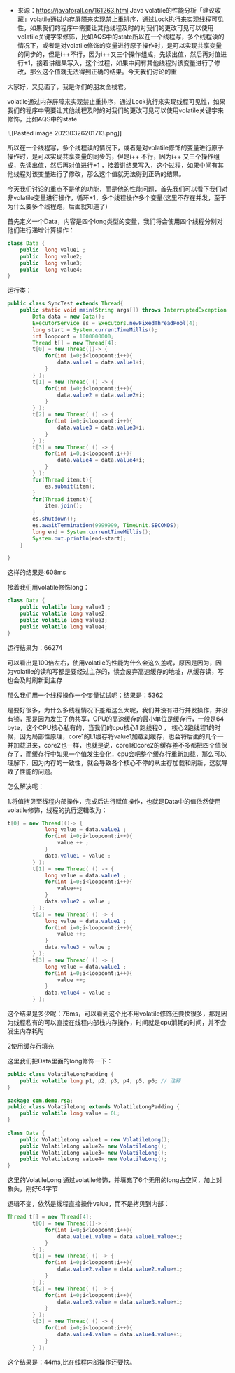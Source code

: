 - 来源：https://javaforall.cn/161263.html
Java volatile的性能分析「建议收藏」volatile通过内存屏障来实现禁止重排序，通过Lock执行来实现线程可见性，如果我们的程序中需要让其他线程及时的对我们的更改可见可以使用volatile关键字来修饰，比如AQS中的state所以在一个线程写，多个线程读的情况下，或者是对volatile修饰的变量进行原子操作时，是可以实现共享变量的同步的，但是i++不行，因为i++又三个操作组成，先读出值，然后再对值进行+1，接着讲结果写入，这个过程，如果中间有其他线程对该变量进行了修改，那么这个值就无法得到正确的结果。今天我们讨论的重

大家好，又见面了，我是你们的朋友全栈君。

volatile通过内存屏障来实现禁止重排序，通过Lock执行来实现线程可见性，如果我们的程序中需要让其他线程及时的对我们的更改可见可以使用volatile关键字来修饰，比如AQS中的state

![[Pasted image 20230326201713.png]]

所以在一个线程写，多个线程读的情况下，或者是对volatile修饰的变量进行原子操作时，是可以实现共享变量的同步的，但是i++ 不行，因为i++ 又三个操作组成，先读出值，然后再对值进行+1 ，接着讲结果写入，这个过程，如果中间有其他线程对该变量进行了修改，那么这个值就无法得到正确的结果。

今天我们讨论的重点不是他的功能，而是他的性能问题，首先我们可以看下我们对非volatile变量进行操作，循环+1，多个线程操作多个变量(这里不存在并发，至于为什么要多个线程跑，后面就知道了)

首先定义一个Data，内容是四个long类型的变量，我们将会使用四个线程分别对他们进行递增计算操作：

```java
class Data {
	public  long value1 ;
    public  long value2;
    public  long value3;
    public  long value4;
}
```

运行类：

```java
public class SyncTest extends Thread{
    public static void main(String args[]) throws InterruptedException{
        Data data = new Data();
        ExecutorService es = Executors.newFixedThreadPool(4);
        long start = System.currentTimeMillis();
        int loopcont = 1000000000;
        Thread t[] = new Thread[4];
        t[0] = new Thread(()-> {
            for(int i=0;i<loopcont;i++){
                data.value1 = data.value1+i;
            }
        } );
        t[1] = new Thread( () -> {
            for(int i=0;i<loopcont;i++){
                data.value2 = data.value2+i;
            }
        } );
        t[2] = new Thread( () -> {
            for(int i=0;i<loopcont;i++){
                data.value3 = data.value3+i;
            }
        } );
        t[3] = new Thread( () -> {
            for(int i=0;i<loopcont;i++){
                data.value4 = data.value4+i;
            }
        } );
        for(Thread item:t){
            es.submit(item);
        }
        for(Thread item:t){
            item.join();
        }
        es.shutdown();
        es.awaitTermination(9999999, TimeUnit.SECONDS);
        long end = System.currentTimeMillis();
        System.out.println(end-start);  
    }
    
}
```

这样的结果是:608ms

接着我们用volatile修饰long：

```java
class Data {
	public volatile long value1 ;
    public volatile long value2;
    public volatile long value3;
    public volatile long value4;
}
```

运行结果为：66274

可以看出是100倍左右，使用volatile的性能为什么会这么差呢，原因是因为，因为volatile的读和写都是要经过主存的，读会废弃高速缓存的地址，从缓存读，写也会及时刷新到主存

那么我们用一个线程操作一个变量试试呢：结果是：5362

是要好很多，为什么多线程情况下差距这么大呢，我们并没有进行并发操作，并没有锁，那是因为发生了伪共享，CPU的高速缓存的最小单位是缓存行，一般是64 byte，这个CPU核心私有的，当我们的cpu核心1 跑线程0 ， 核心2跑线程1的时候，因为局部性原理，core1的L1缓存将value1加载到缓存，也会将后面的几个一并加载进来，core2也一样，也就是说，core1和core2的缓存差不多都把四个值保存了，而缓存行中如果一个值发生变化，cpu会吧整个缓存行重新加载，那么可以理解下，因为内存的一致性，就会导致各个核心不停的从主存加载和刷新，这就导致了性能的问题。

怎么解决呢：

1.将值拷贝至线程内部操作，完成后进行赋值操作，也就是Data中的值依然使用volatile修饰，线程的执行逻辑改为：

```java
t[0] = new Thread(()-> {
        	long value = data.value1 ;
            for(int i=0;i<loopcont;i++){
            	value ++ ;
            }
            data.value1 = value ;
        } );
        t[1] = new Thread( () -> {
        	long value = data.value1 ;
            for(int i=0;i<loopcont;i++){
                value++;
            }
            data.value2 = value ;
        } );
        t[2] = new Thread( () -> {
        	long value = data.value1 ;
            for(int i=0;i<loopcont;i++){
            	value ++;
            }
            data.value3 = value ;
        } );
        t[3] = new Thread( () -> {
        	long value = data.value1 ;
            for(int i=0;i<loopcont;i++){
            	value ++;
            }
            data.value4 = value ;
        } );
```

这个结果是多少呢：76ms，可以看到这个比不用volatile修饰还要快很多，那是因为线程私有的可以直接在线程内部栈内存操作，时间就是cpu消耗的时间，并不会发生内存耗时

2使用缓存行填充

这里我们把Data里面的long修饰一下：

```java
public class VolatileLongPadding {
    public volatile long p1, p2, p3, p4, p5, p6; // 注释  
}
 
package com.demo.rsa;
public class VolatileLong extends VolatileLongPadding {
    public volatile long value = 0L;  
}
 
class Data {
    public VolatileLong value1 = new VolatileLong();
    public VolatileLong value2= new VolatileLong();
    public VolatileLong value3= new VolatileLong();
    public VolatileLong value4= new VolatileLong();
}
```

这里的VolatileLong 通过volatile修饰，并填充了6个无用的long占空间，加上对象头，刚好64字节

逻辑不变，依然是线程直接操作value，而不是拷贝到内部：

```java
Thread t[] = new Thread[4];
        t[0] = new Thread(()-> {
            for(int i=0;i<loopcont;i++){
                data.value1.value = data.value1.value+i;
            }
        } );
        t[1] = new Thread( () -> {
            for(int i=0;i<loopcont;i++){
                data.value2.value = data.value2.value+i;
            }
        } );
        t[2] = new Thread( () -> {
            for(int i=0;i<loopcont;i++){
                data.value3.value = data.value3.value+i;
            }
        } );
        t[3] = new Thread( () -> {
            for(int i=0;i<loopcont;i++){
                data.value4.value = data.value4.value+i;
            }
        } );
```

这个结果是：44ms,比在线程内部操作还要快。
